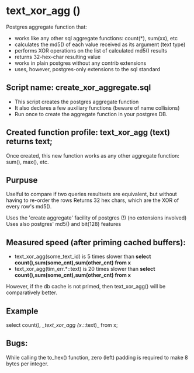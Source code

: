 # text_xor_agg ()

Postgres aggregate function that:

- works like any other sql aggregate functions: count(\*), sum(xx), etc
- calculates the md5() of each value received as its argument (text type)
- performs XOR operations on the list of calculated md5() results
- returns 32-hex-char resulting value
- works in plain postgres without any contrib extensions
- uses, however, postgres-only extensions to the sql standard

## Script name: create_xor_aggregate.sql

- This script creates the postgres aggregate function
- It also declares a few auxiliary functions (beware of name collisions)
- Run once to create the aggregate function in your postgres DB.

## Created function profile:  text_xor_agg (text) returns text;

Once created, this new function works as any other aggregate function: sum(), max(), etc.

## Purpuse

Uselful to compare if two queries resultsets are equivalent, but without having to re-order the rows
Returns 32 hex chars, which are the XOR of every row's md5().

Uses the 'create aggregate' facility of postgres (!) (no extensions involved)
Uses also postgres' md5() and bit(128) features

## Measured speed (after priming cached buffers):
  -   text_xor_agg(some_text_id)    is  5 times slower than **select count(),sum(some_cnt),sum(other_cnt) from x**
  -   text_xor_agg(tim_err.*::text) is 20 times slower than **select count(),sum(some_cnt),sum(other_cnt) from x**

However, if the db cache is not primed, then text_xor_agg() will be comparatively better.

## Example
 
select count(*), _text_xor_agg (x.*::text)_  from x;

## Bugs:

While calling the to_hex() function, zero (left) padding is required to make 8 bytes per integer.
